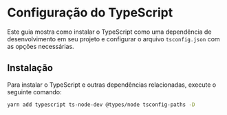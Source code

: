 # Configuração do TypeScript

Este guia mostra como instalar o TypeScript como uma dependência de desenvolvimento em seu projeto e configurar o arquivo `tsconfig.json` com as opções necessárias.

## Instalação

Para instalar o TypeScript e outras dependências relacionadas, execute o seguinte comando:

```bash
yarn add typescript ts-node-dev @types/node tsconfig-paths -D

